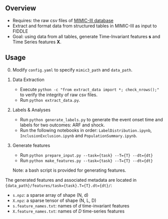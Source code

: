 ## Overview
- Requires: the raw csv files of [MIMIC-III database](https://mimic.physionet.org/about/mimic/)
- Extract and format data from structured tables in MIMIC-III as input to FIDDLE
- Goal: using data from all tables, generate Time-Invariant features **s** and Time Series features __X__. 

## Usage

0. Modify `config.yaml` to specify `mimic3_path` and `data_path`.

1. Data Extraction
    - Execute `python -c "from extract_data import *; check_nrows();"` to verify the integrity of raw csv files.
    - Run `python extract_data.py`.

1. Labels & Analyses
    - Run `python generate_labels.py` to generate the event onset time and labels for two outcomes: ARF and shock.
    - Run the following notebooks in order: `LabelDistribution.ipynb`, `InclusionExclusion.ipynb` and `PopulationSummary.ipynb`.

1. Generate features
    - Run `python prepare_input.py --task={task} --T={T} --dt={dt}`
    - Run `python make_features.py --task={task} --T={T} --dt={dt}`
    
    Note: a bash script is provided for generating features.

The generated features and associated metadata are located in `{data_path}/features/task={task}.T={T}.dt={dt}/`:

- `s.npz`: a sparse array of shape (N, d)
- `X.npz`: a sparse tensor of shape (N, L, D)
- `s.feature_names.txt`: names of _d_ time-invariant features
- `X.feature_names.txt`: names of _D_ time-series features

